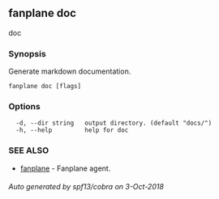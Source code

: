 ## fanplane doc

doc

### Synopsis

Generate markdown documentation.

```
fanplane doc [flags]
```

### Options

```
  -d, --dir string   output directory. (default "docs/")
  -h, --help         help for doc
```

### SEE ALSO

* [fanplane](fanplane.md)	 - Fanplane agent.

###### Auto generated by spf13/cobra on 3-Oct-2018
